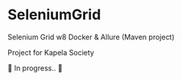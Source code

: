 # SeleniumGrid

Selenium Grid w8 Docker & Allure (Maven project)

Project for Kapela Society 


🚧 In progress.. 🚧
